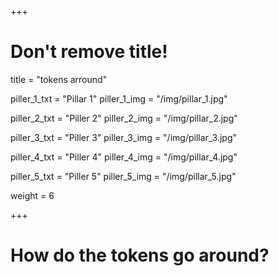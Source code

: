 +++
# Don't remove title!

title = "tokens arround"

piller_1_txt = "Pillar 1"
piller_1_img = "/img/pillar_1.jpg"

piller_2_txt = "Piller 2"
piller_2_img = "/img/pillar_2.jpg"

piller_3_txt = "Piller 3"
piller_3_img = "/img/pillar_3.jpg"

piller_4_txt = "Piller 4"
piller_4_img = "/img/pillar_4.jpg"

piller_5_txt = "Piller 5"
piller_5_img = "/img/pillar_5.jpg"

weight = 6

+++
# How do the tokens go around?